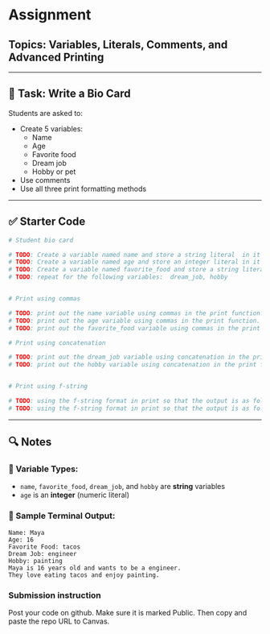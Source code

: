 # Assignment
## Topics: Variables, Literals, Comments, and Advanced Printing

---

## 🎯 Task: Write a Bio Card

Students are asked to:
- Create 5 variables:
  - Name
  - Age
  - Favorite food
  - Dream job
  - Hobby or pet
- Use comments
- Use all three print formatting methods

---

## ✅ Starter Code

```python
# Student bio card

# TODO: Create a variable named name and store a string literal  in it representing someone's name
# TODO: Create a variable named age and store an integer literal in it representing someone's age in year.
# TODO: Create a variable named favorite_food and store a string literal in it representing someone's favorite food.
# TODO: repeat for the following variables:  dream_job, hobby


# Print using commas

# TODO: print out the name variable using commas in the print function.  Output should be:  Name: (value stored in name)
# TODO: print out the age variable using commas in the print function.  Output should be:  Age: (value stored in age)
# TODO: print out the favorite_food variable using commas in the print function.  Output should be:  Favorite Food: (value stored in favorite_food)

# Print using concatenation

# TODO: print out the dream_job variable using concatenation in the print function.  Output should be:  Dream Job: (value stored in dream_job)
# TODO: print out the hobby variable using concatenation in the print function.  Output should be:  Hobby: (value stored in hobby)


# Print using f-string

# TODO: using the f-string format in print so that the output is as follows.  (Value in Name) is (Value in age) years old and want to be a (Value in dream_job).
# TODO: using the f-string format in print so that the output is as follows.  They love eating (Value in favorite_food) and enjoy (Value in hobby).

```

---

## 🔍 Notes

### 🧠 Variable Types:
- `name`, `favorite_food`, `dream_job`, and `hobby` are **string** variables
- `age` is an **integer** (numeric literal)

### 🧾 Sample Terminal Output:
```
Name: Maya
Age: 16
Favorite Food: tacos
Dream Job: engineer
Hobby: painting
Maya is 16 years old and wants to be a engineer.
They love eating tacos and enjoy painting.
```

### Submission instruction

Post your code on github.  Make sure it is marked Public.  Then copy and paste the repo URL to Canvas.  
